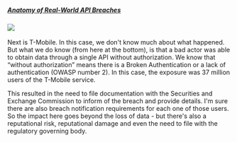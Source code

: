 ##### [Anatomy of Real-World API Breaches](https://university.apisec.ai/products/api-security-fundamentals/categories/2152504688)

![](https://kajabi-storefronts-production.kajabi-cdn.com/kajabi-storefronts-production/file-uploads/site/2147573912/products/cd3c54a-027d-dbfa-e0c-6dc28b20df64_22.jpg) 

Next is T-Mobile. In this case, we don't know much about what happened. But what we do know (from here at the bottom), is that a bad actor was able to obtain data through a single API without authorization. We know that “without authorization” means there is a Broken Authentication or a lack of authentication (OWASP number 2). In this case, the exposure was 37 million users of the T-Mobile service.

This resulted in the need to file documentation with the Securities and Exchange Commission to inform of the breach and provide details. I'm sure there are also breach notification requirements for each one of those users. So the impact here goes beyond the loss of data - but there's also a reputational risk, reputational damage and even the need to file with the regulatory governing body.